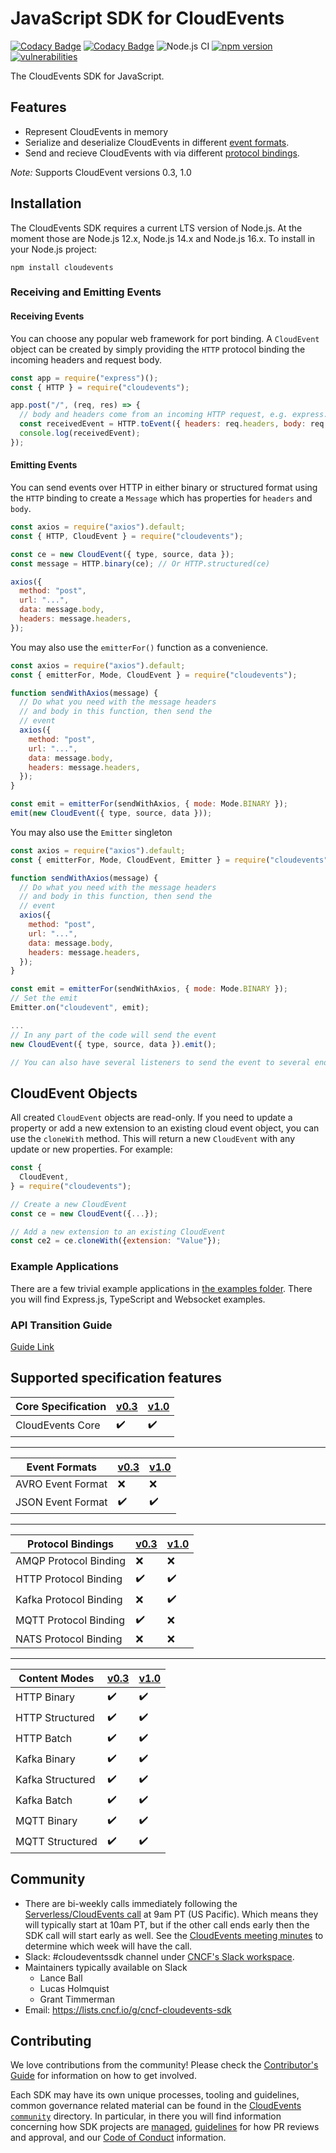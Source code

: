 # JavaScript SDK for CloudEvents

[![Codacy Badge](https://app.codacy.com/project/badge/Grade/2e29a55fb4084ecca4642d72dc4c83d4)](https://www.codacy.com/gh/cloudevents/sdk-javascript/dashboard?utm_source=github.com&amp;utm_medium=referral&amp;utm_content=cloudevents/sdk-javascript&amp;utm_campaign=Badge_Grade)
[![Codacy Badge](https://app.codacy.com/project/badge/Coverage/2e29a55fb4084ecca4642d72dc4c83d4)](https://www.codacy.com/gh/cloudevents/sdk-javascript/dashboard?utm_source=github.com&utm_medium=referral&utm_content=cloudevents/sdk-javascript&utm_campaign=Badge_Coverage)
![Node.js CI](https://github.com/cloudevents/sdk-javascript/workflows/Node.js%20CI/badge.svg)
[![npm version](https://img.shields.io/npm/v/cloudevents.svg)](https://www.npmjs.com/package/cloudevents)
[![vulnerabilities](https://snyk.io/test/github/cloudevents/sdk-javascript/badge.svg)](https://snyk.io/test/github/cloudevents/sdk-javascript)

The CloudEvents SDK for JavaScript.

## Features

- Represent CloudEvents in memory
- Serialize and deserialize CloudEvents in different [event formats](https://github.com/cloudevents/spec/blob/v1.0/spec.md#event-format).
- Send and recieve CloudEvents with via different [protocol bindings](https://github.com/cloudevents/spec/blob/v1.0/spec.md#protocol-binding).

_Note:_ Supports CloudEvent versions 0.3, 1.0

## Installation

The CloudEvents SDK requires a current LTS version of Node.js. At the moment
those are Node.js 12.x, Node.js 14.x and Node.js 16.x. To install in your Node.js project:

```console
npm install cloudevents
```

### Receiving and Emitting Events

#### Receiving Events

You can choose any popular web framework for port binding. A `CloudEvent`
object can be created by simply providing the `HTTP` protocol binding
the incoming headers and request body.

```js
const app = require("express")();
const { HTTP } = require("cloudevents");

app.post("/", (req, res) => {
  // body and headers come from an incoming HTTP request, e.g. express.js
  const receivedEvent = HTTP.toEvent({ headers: req.headers, body: req.body });
  console.log(receivedEvent);
});
```

#### Emitting Events

You can send events over HTTP in either binary or structured format
using the `HTTP` binding to create a `Message` which has properties
for `headers` and `body`.

```js
const axios = require("axios").default;
const { HTTP, CloudEvent } = require("cloudevents");

const ce = new CloudEvent({ type, source, data });
const message = HTTP.binary(ce); // Or HTTP.structured(ce)

axios({
  method: "post",
  url: "...",
  data: message.body,
  headers: message.headers,
});
```

You may also use the `emitterFor()` function as a convenience.

```js
const axios = require("axios").default;
const { emitterFor, Mode, CloudEvent } = require("cloudevents");

function sendWithAxios(message) {
  // Do what you need with the message headers
  // and body in this function, then send the
  // event
  axios({
    method: "post",
    url: "...",
    data: message.body,
    headers: message.headers,
  });
}

const emit = emitterFor(sendWithAxios, { mode: Mode.BINARY });
emit(new CloudEvent({ type, source, data }));
```

You may also use the `Emitter` singleton

```js
const axios = require("axios").default;
const { emitterFor, Mode, CloudEvent, Emitter } = require("cloudevents");

function sendWithAxios(message) {
  // Do what you need with the message headers
  // and body in this function, then send the
  // event
  axios({
    method: "post",
    url: "...",
    data: message.body,
    headers: message.headers,
  });
}

const emit = emitterFor(sendWithAxios, { mode: Mode.BINARY });
// Set the emit
Emitter.on("cloudevent", emit);

...
// In any part of the code will send the event
new CloudEvent({ type, source, data }).emit();

// You can also have several listeners to send the event to several endpoints
```

## CloudEvent Objects

All created `CloudEvent` objects are read-only. If you need to update a property or add a new extension to an existing cloud event object, you can use the `cloneWith` method. This will return a new `CloudEvent` with any update or new properties. For example:

```js
const {
  CloudEvent,
} = require("cloudevents");

// Create a new CloudEvent
const ce = new CloudEvent({...});

// Add a new extension to an existing CloudEvent
const ce2 = ce.cloneWith({extension: "Value"});
```

### Example Applications

There are a few trivial example applications in
[the examples folder](https://github.com/cloudevents/sdk-javascript/tree/main/examples).
There you will find Express.js, TypeScript and Websocket examples.


### API Transition Guide

[Guide Link](./API_TRANSITION_GUIDE.md)

## Supported specification features

| Core Specification | [v0.3](https://github.com/cloudevents/spec/blob/v0.3/spec.md) | [v1.0](https://github.com/cloudevents/spec/blob/v1.0/spec.md) |
| ------------------ | ------------------------------------------------------------- | ------------------------------------------------------------- |
| CloudEvents Core   | :heavy_check_mark:                                            | :heavy_check_mark:                                            |

---

| Event Formats     | [v0.3](https://github.com/cloudevents/spec/tree/v0.3) | [v1.0](https://github.com/cloudevents/spec/blob/v1.0/spec.md#event-format) |
| ----------------- | ----------------------------------------------------- | ----------------------------------------------------- |
| AVRO Event Format | :x:                                                   | :x:                                                   |
| JSON Event Format | :heavy_check_mark:                                    | :heavy_check_mark:                                    |

---

| Protocol Bindings    | [v0.3](https://github.com/cloudevents/spec/tree/v0.3) | [v1.0](https://github.com/cloudevents/spec/blob/v1.0/spec.md#protocol-binding) |
| ---------------------- | ----------------------------------------------------- | ----------------------------------------------------- |
| AMQP Protocol Binding  | :x:                                                   | :x:                                                   |
| HTTP Protocol Binding  | :heavy_check_mark:                                    | :heavy_check_mark:                                    |
| Kafka Protocol Binding | :x:                                                   | :heavy_check_mark:                                                   |
| MQTT Protocol Binding  | :heavy_check_mark:                                                   | :x:                                                   |
| NATS Protocol Binding  | :x:                                                   | :x:                                                   |

---

| Content Modes    | [v0.3](https://github.com/cloudevents/spec/tree/v0.3) | [v1.0](https://github.com/cloudevents/spec/blob/v1.0/http-protocol-binding.md#13-content-modes) |
| ---------------------- | ----------------------------------------------------- | ----------------------------------------------------- |
| HTTP Binary  | :heavy_check_mark:                                                   | :heavy_check_mark:                                                   |
| HTTP Structured  | :heavy_check_mark:                                    | :heavy_check_mark:                                    |
| HTTP Batch  | :heavy_check_mark:                                    | :heavy_check_mark:                                    |
| Kafka Binary  | :heavy_check_mark:                                                   | :heavy_check_mark:                                                   |
| Kafka Structured  | :heavy_check_mark:                                    | :heavy_check_mark:                                    |
| Kafka Batch  | :heavy_check_mark:                                    | :heavy_check_mark:  
| MQTT Binary  | :heavy_check_mark:                                                   | :heavy_check_mark:                                                   |
| MQTT Structured  | :heavy_check_mark:                                    | :heavy_check_mark:                                    |

## Community

- There are bi-weekly calls immediately following the [Serverless/CloudEvents
  call](https://github.com/cloudevents/spec#meeting-time) at
  9am PT (US Pacific). Which means they will typically start at 10am PT, but
  if the other call ends early then the SDK call will start early as well.
  See the [CloudEvents meeting minutes](https://docs.google.com/document/d/1OVF68rpuPK5shIHILK9JOqlZBbfe91RNzQ7u_P7YCDE/edit#)
  to determine which week will have the call.
- Slack: #cloudeventssdk channel under
  [CNCF's Slack workspace](https://slack.cncf.io/).
- Maintainers typically available on Slack
  - Lance Ball
  - Lucas Holmquist
  - Grant Timmerman
- Email: https://lists.cncf.io/g/cncf-cloudevents-sdk

## Contributing

We love contributions from the community! Please check the
[Contributor's Guide](https://github.com/cloudevents/sdk-javascript/blob/main/CONTRIBUTING.md)
for information on how to get involved.

Each SDK may have its own unique processes, tooling and guidelines, common
governance related material can be found in the
[CloudEvents `community`](https://github.com/cloudevents/spec/tree/master/community)
directory. In particular, in there you will find information concerning
how SDK projects are
[managed](https://github.com/cloudevents/spec/blob/master/community/SDK-GOVERNANCE.md),
[guidelines](https://github.com/cloudevents/spec/blob/master/community/SDK-maintainer-guidelines.md)
for how PR reviews and approval, and our
[Code of Conduct](https://github.com/cloudevents/spec/blob/master/community/GOVERNANCE.md#additional-information)
information.
